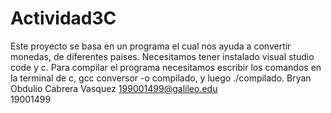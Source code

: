 # Actividad3C
Este proyecto se basa en un programa el cual nos ayuda a convertir monedas, de diferentes paises.
Necesitamos tener instalado visual studio code y c.
Para compilar el programa necesitamos escribir los comandos en la terminal de c, gcc conversor -o compilado, y luego ./compilado.
Bryan Obdulio Cabrera Vasquez
199001499@galileo.edu  
19001499

